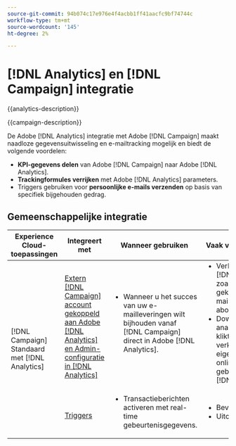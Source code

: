 ```yaml
---
source-git-commit: 94b074c17e976e4f4acbb1ff41aacfc9bf74744c
workflow-type: tm+mt
source-wordcount: '145'
ht-degree: 2%

---
```



# [!DNL Analytics] en [!DNL Campaign] integratie

{{analytics-description}}

{{campaign-description}}

De Adobe [!DNL Analytics] integratie met Adobe [!DNL Campaign] maakt naadloze gegevensuitwisseling en e-mailtracking mogelijk en biedt de volgende voordelen:

+ **KPI-gegevens delen** van Adobe [!DNL Campaign] naar Adobe [!DNL Analytics].
+ **Trackingformules verrijken** met Adobe [!DNL Analytics] parameters.
+ Triggers gebruiken voor **persoonlijke e-mails verzenden** op basis van specifiek bijgehouden gedrag.

## Gemeenschappelijke integratie

<table>
    <thead>
        <tr>
            <th>Experience Cloud-toepassingen</th>
            <th>Integreert met</th>
            <th>Wanneer gebruiken</th>
            <th>Vaak voorkomende gebruiksscenario's</th>
        </tr>
    </thead>
    <tbody>
        <tr>
            <td rowspan="2">[!DNL Campaign] Standaard met [!DNL Analytics]</td>
            <td><a href="https://experienceleague.adobe.com/docs/campaign-standard-learn/tutorials/integrations/track-the-success-of-your-deliveries-in-analytics.html" target="_blank" rel="noreferrer">Extern [!DNL Campaign] account gekoppeld aan Adobe [!DNL Analytics] en Admin-configuratie in [!DNL Analytics]</a></td>
            <td>
                <ul style="margin-top: 0;">
                    <li>Wanneer u het succes van uw e-mailleveringen wilt bijhouden vanaf [!DNL Campaign] direct in Adobe [!DNL Analytics].</li>
                </ul>
            </td>
            <td>
              <ul style="margin-top: 0;">
                <li>Verbeter uw analyserapporten met [!DNL Campaign] leveringsgegevens, zoals verzonden e-mailberichten, geklikt e-mailadres, geopende e-mailberichten, geleverde e-mails, abonnementen en bedragen.</li>
                <li>Downstreamconversiegebeurtenissen analyseren voor [!DNL Campaign] klikt u op de manier waarop u het verkeer verplaatst naar uw digitale eigenschappen, zoals formulierleads, online bestellingen of andere gebeurtenissen die zijn vastgelegd in [!DNL Analytics].</li>
              </ul>
            </td>
        </tr>
        <tr>
            <td><a href="../../integrations/tutorials/campaign-analytics/campaign-analytics-trigger.md" target="_blank" rel="noreferrer">Triggers</a></li>
            <td>
                <ul style="margin-top: 0;">
                    <li>Transactieberichten activeren met real-time gebeurtenisgegevens.</li>
                </ul>
            </td>
            <td>
              <ul style="margin-top: 0;">
                <li>Bevestiging van registratie.</li>
                <li>Uitchecken van winkelwagentjes.</li>
              </ul>
            </td>
        </tr>              
    </tbody>          
</table>
